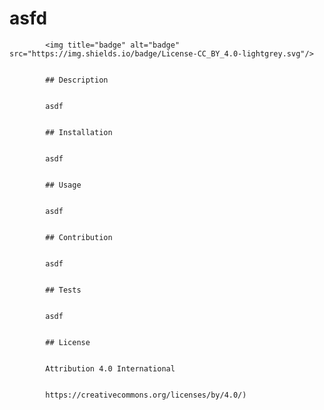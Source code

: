 # asfd
            

            <img title="badge" alt="badge" src="https://img.shields.io/badge/License-CC_BY_4.0-lightgrey.svg"/>
            

            ## Description
            

            asdf
            

            ## Installation
            

            asdf
            

            ## Usage
            

            asdf
            

            ## Contribution
            

            asdf
            

            ## Tests
            

            asdf
            

            ## License
            

            Attribution 4.0 International
            

            https://creativecommons.org/licenses/by/4.0/)
